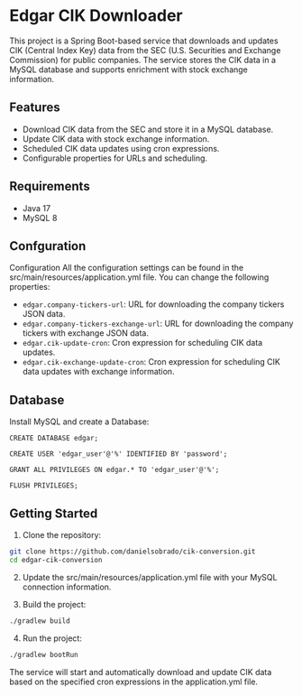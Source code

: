 # Edgar CIK Downloader
This project is a Spring Boot-based service that downloads and updates CIK (Central Index Key) data from the SEC (U.S. Securities and Exchange Commission) for public companies. The service stores the CIK data in a MySQL database and supports enrichment with stock exchange information.

## Features
* Download CIK data from the SEC and store it in a MySQL database.
* Update CIK data with stock exchange information.
* Scheduled CIK data updates using cron expressions.
* Configurable properties for URLs and scheduling.

## Requirements
* Java 17
* MySQL 8

## Confguration
Configuration
All the configuration settings can be found in the src/main/resources/application.yml file. You can change the following properties:

* `edgar.company-tickers-url`: URL for downloading the company tickers JSON data.
* `edgar.company-tickers-exchange-url`: URL for downloading the company tickers with exchange JSON data.
* `edgar.cik-update-cron`: Cron expression for scheduling CIK data updates.
* `edgar.cik-exchange-update-cron`: Cron expression for scheduling CIK data updates with exchange information.

## Database

Install MySQL and create a Database:

```
CREATE DATABASE edgar;

CREATE USER 'edgar_user'@'%' IDENTIFIED BY 'password';

GRANT ALL PRIVILEGES ON edgar.* TO 'edgar_user'@'%';

FLUSH PRIVILEGES;
```

## Getting Started
1. Clone the repository:

```bash
git clone https://github.com/danielsobrado/cik-conversion.git
cd edgar-cik-conversion
```

2. Update the src/main/resources/application.yml file with your MySQL connection information.

3. Build the project:

```bash
./gradlew build
```

4. Run the project:

```bash
./gradlew bootRun
```

The service will start and automatically download and update CIK data based on the specified cron expressions in the application.yml file.

